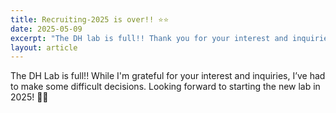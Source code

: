 ```yaml
---
title: Recruiting-2025 is over!! ⭐⭐
date: 2025-05-09
excerpt: "The DH lab is full!! Thank you for your interest and inquiries."
layout: article
---
```

<div class="justify-text">
The DH Lab is full!!
While I'm grateful for your interest and inquiries, I’ve had to make some difficult decisions.
Looking forward to starting the new lab in 2025! 🧪🧪
</div>

